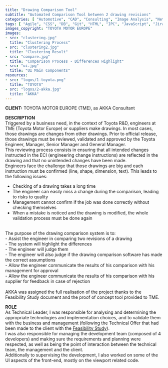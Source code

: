 ```yaml
---
title: "Drawing Comparison Tool"
subtitle: "Automated Comparison Tool between 2 drawing revisions"
categories: [ "Automotive", "CAD", "Consulting", "Image Analysis", "Network", "Project Management", "R&D", "Team Management", "Web" ]
tags: [ "Agile", "CSS", "DB", "Git", "HTML", "IPC", "JavaScript", "Jira", "Linux", "MS Project", "Node.js", "OpenCV", "Scrum", "Sonar", "Visual Studio", "Windows", "XML" ]
images_copyright: "TOYOTA MOTOR EUROPE"
images:
- src: "clustering.jpg"
  title: "Clustering Process"
- src: "clustering2.jpg"
  title: "Clustering Result"
- src: "compare.jpg"
  title: "Comparison Process - Differences Highlight"
- src: "ui.jpg"
  title: "UI Main Components"
resources:
- src: "logos/1-toyota.png"
  title: "TOYOTA"
- src: "logos/2-akka.jpg"
  title: "AKKA"
---
```


<b>CLIENT:</b> TOYOTA MOTOR EUROPE (TME), as AKKA Consultant<br>

<b>DESCRIPTION</b><br>
Triggered by a business need, in the context of Toyota R&D, engineers at TME (Toyota Motor Europe) or suppliers make drawings. In most cases, those drawings are changes from other drawings. Prior to official release, those drawings must be reviewed, validated and approved by the Toyota Engineer, Manager, Senior Manager and General Manager.<br>
This reviewing process consists in ensuring that all intended changes instructed in the ECI (engineering change instructions) are reflected in the drawing and that no unintended changes have been made.<br>
Engineers face the challenge that those drawings are big and each instruction must be confirmed (line, shape, dimension, text). This leads to the following issues:<br>
- Checking of a drawing takes a long time<br>
- The engineer can easily miss a change during the comparison, leading to risks to quality<br>
- Management cannot confirm if the job was done correctly without checking themselves<br>
- When a mistake is noticed and the drawing is modified, the whole validation process must be done again<br>
<br>
The purpose of the drawing comparison system is to:<br>
- Assist the engineer in comparing two revisions of a drawing<br>
    - The system will highlight the differences<br>
    - The engineer will judge them<br>
    - The engineer will also judge if the drawing comparison software has made the correct assumptions<br>
- Allow the engineer communicate the results of his comparison with his management for approval<br>
- Allow the engineer communicate the results of his comparison with his supplier for feedback in case of rejection<br>
<br>
AKKA was assigned the full realisation of the project thanks to the Feasibility Study document and the proof of concept tool provided to TME.<br>

<b>ROLE</b><br>
As Technical Leader, I was responsible for analysing and determining the appropriate technologies and implementation choices, and to validate them with the business and management (following the Technical Offer that had been made to the client with the [Feasibility Study](/pro/akka/dct-feasibility)).<br>
I was also responsible for managing the development team (composed of 4 developers) and making sure the requirements and planning were respected, as well as being the point of interaction between the technical team, the management and the client.<br>
Additionally to supervising the development, I also worked on some of the UI aspects of the front-end, mostly on the viewport related code.<br>
